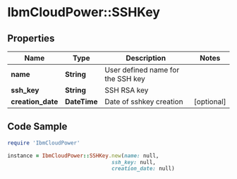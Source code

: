 # IbmCloudPower::SSHKey

## Properties

Name | Type | Description | Notes
------------ | ------------- | ------------- | -------------
**name** | **String** | User defined name for the SSH key | 
**ssh_key** | **String** | SSH RSA key | 
**creation_date** | **DateTime** | Date of sshkey creation | [optional] 

## Code Sample

```ruby
require 'IbmCloudPower'

instance = IbmCloudPower::SSHKey.new(name: null,
                                 ssh_key: null,
                                 creation_date: null)
```


